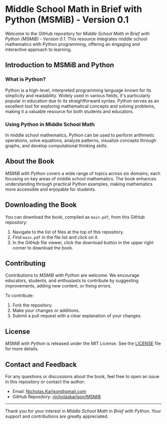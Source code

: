 # Middle School Math in Brief with Python (MSMiB) - Version 0.1

Welcome to the GitHub repository for _Middle School Math in Brief with Python (MSMiB) - Version 0.1_. This resource integrates middle school mathematics with Python programming, offering an engaging and interactive approach to learning.

## Introduction to MSMiB and Python

### What is Python?
Python is a high-level, interpreted programming language known for its simplicity and readability. Widely used in various fields, it's particularly popular in education due to its straightforward syntax. Python serves as an excellent tool for exploring mathematical concepts and solving problems, making it a valuable resource for both students and educators.

### Using Python in Middle School Math
In middle school mathematics, Python can be used to perform arithmetic operations, solve equations, analyze patterns, visualize concepts through graphs, and develop computational thinking skills.

## About the Book

_MSMiB with Python_ covers a wide range of topics across six domains, each focusing on key areas of middle school mathematics. The book enhances understanding through practical Python examples, making mathematics more accessible and enjoyable for students.

## Downloading the Book

You can download the book, compiled as `main.pdf`, from this GitHub repository:

1. Navigate to the list of files at the top of this repository.
2. Find `main.pdf` in the file list and click on it.
3. In the GitHub file viewer, click the download button in the upper right corner to download the book.

## Contributing

Contributions to _MSMiB with Python_ are welcome. We encourage educators, students, and enthusiasts to contribute by suggesting improvements, adding new content, or fixing errors.

To contribute:
1. Fork the repository.
2. Make your changes or additions.
3. Submit a pull request with a clear explanation of your changes.

## License

_MSMiB with Python_ is released under the MIT License. See the [LICENSE](LICENSE) file for more details.

## Contact and Feedback

For any questions or discussions about the book, feel free to open an issue in this repository or contact the author:

- Email: [Nicholas.Karlson@gmail.com](mailto:Nicholas.Karlson@gmail.com)
- GitHub Repository: [nicholaskarlson/MSMiB](https://GitHub.com/nicholaskarlson/MSMiB)

---

Thank you for your interest in _Middle School Math in Brief with Python_. Your support and contributions are greatly appreciated.

